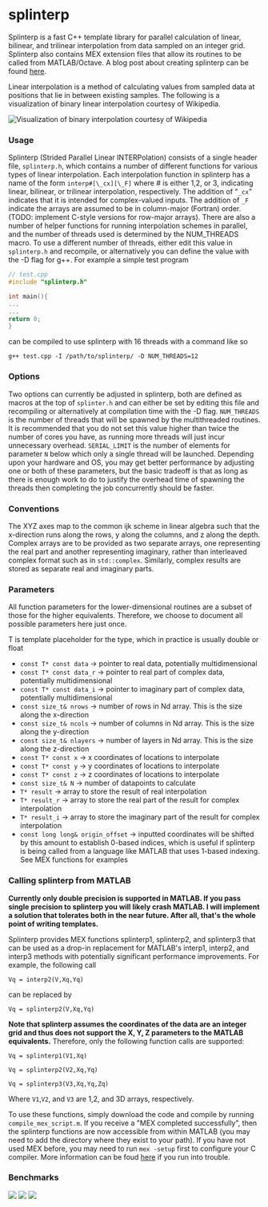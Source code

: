 
# splinterp
Splinterp is a fast C++ template library for parallel calculation of linear, bilinear, and trilinear interpolation from data sampled on an integer grid. Splinterp also contains MEX extension files that allow its routines to be called from MATLAB/Octave. A blog post about creating splinterp can be found [here](http://alanpryorjr.com/image/splinter/).


Linear interpolation is a method of calculating values from sampled data at positions that lie in between existing samples. The following is a visualization of binary linear interpolation courtesy of Wikipedia. 

![Visualization of binary interpolation courtesy of Wikipedia](https://upload.wikimedia.org/wikipedia/commons/e/ea/BilinearInterpolation.svg)  

### Usage
Splinterp (Strided Parallel Linear INTERPolation) consists of a single header file, `splinterp.h`, which contains a number of different functions for various types of linear interpolation. Each interpolation function in splinterp has a name of the form `interp#[\_cx][\_F]` where # is either 1,2, or 3, indicating linear, bilinear, or trilinear interpolation, respectively. The addition of "`_cx`" indicates that it is intended for complex-valued inputs. The addition of `_F` indicate the arrays are assumed to be in column-major (Fortran) order. (TODO: implement C-style versions for row-major arrays). There are also a number of helper functions for running interpolation schemes in parallel, and the number of threads used is determined by the NUM_THREADS macro. To use a different number of threads, either edit this value in `splinterp.h` and recompile, or alternatively you can define the value with the -D flag for g++. For example a simple test program
~~~ c++
// test.cpp
#include "splinterp.h"

int main(){
...
...
return 0;
}
~~~

can be compiled to use splinterp with 16 threads with a command like so  

`g++ test.cpp -I /path/to/splinterp/ -D NUM_THREADS=12`

### Options
Two options can currently be adjusted in splinterp, both are defined as macros at the top of `splinter.h` and can either be set by editing this file and recompiling or alternatively at compilation time with the -D flag. `NUM_THREADS` is the number of threads that will be spawned by the multithreaded routines. It is recommended that you do not set this value higher than twice the number of cores you have, as running more threads will just incur unnecessary overhead. `SERIAL_LIMIT` is the number of elements for parameter `N` below which only a single thread will be launched. Depending upon your hardware and OS, you may get better performance by adjusting one or both of these parameters, but the basic tradeoff is that as long as there is enough work to do to justify the overhead time of spawning the threads then completing the job concurrently should be faster.

### Conventions
The XYZ axes map to the common ijk scheme in linear algebra such that the x-direction runs along the rows, y along the columns, and z along the depth. Complex arrays are to be provided as two separate arrays, one representing the real part and another representing imaginary, rather than interleaved complex format such as in `std::complex`. Similarly, complex results are stored as separate real and imaginary parts.

### Parameters
All function parameters for the lower-dimensional routines are a subset of those for the higher equivalents. Therefore, we choose to document all possible parameters here just once.

T is template placeholder for the type, which in practice is usually double or float
  - `const T* const data` -> pointer to real data, potentially multidimensional
  - `const T* const data_r` -> pointer to real part of complex data, potentially multidimensional
  - `const T* const data_i` -> pointer to imaginary part of complex data, potentially multidimensional
  - `const size_t& nrows` -> number of rows in Nd array. This is the size along the x-direction
  - `const size_t& ncols` -> number of columns in Nd array. This is the size along the y-direction 
  - `const size_t& nlayers` -> number of layers in Nd array. This is the size along the z-direction 
  - `const T* const x` -> x coordinates of locations to interpolate
  - `const T* const y` -> y coordinates of locations to interpolate
  - `const T* const z` -> z coordinates of locations to interpolate
  - `const size_t& N` -> number of datapoints to calculate
  - `T* result` -> array to store the result of real interpolation
  - `T* result_r` -> array to store the real part of the result for complex interpolation 
  - `T* result_i` -> array to store the imaginary part of the result for complex interpolation 
  - `const long long& origin_offset` -> inputted coordinates will be shifted by this amount to establish 0-based indices, which is useful if splinterp is being called from a language like MATLAB that uses 1-based indexing. See MEX functions for examples
  
### Calling splinterp from MATLAB
**Currently only double precision is supported in MATLAB. If you pass single precision to splinterp you will likely crash MATLAB. I will implement a solution that tolerates both in the near future. After all, that's the whole point of writing templates.** 

Splinterp provides MEX functions splinterp1, splinterp2, and splinterp3 that can be used as a drop-in replacement for MATLAB's interp1, interp2, and interp3 methods with potentially significant performance improvements. For example, the following call

`Vq = interp2(V,Xq,Yq)`

can be replaced by

`Vq = splinterp2(V,Xq,Yq)`

**Note that splinterp assumes the coordinates of the data are an integer grid and thus does not support the X, Y, Z parameters to the MATLAB equivalents.** Therefore, only the following function calls are supported: 

`Vq = splinterp1(V1,Xq)`  

`Vq = splinterp2(V2,Xq,Yq)`  

`Vq = splinterp3(V3,Xq,Yq,Zq)`  

Where `V1`,`V2`, and `V3` are 1,2, and 3D arrays, respectively.  

To use these functions, simply download the code and compile by running `compile_mex_script.m`. If you receive a "MEX completed successfully", then the splinterp functions are now accessible from within MATLAB (you may need to add the directory where they exist to your path). If you have not used MEX before, you may need to run `mex -setup` first to configure your C compiler. More information can be foud [here](https://www.mathworks.com/help/matlab/ref/mex.html) if you run into trouble.

### Benchmarks
![](benchmark/linear_time.png)
![](benchmark/log_time.png)
![](benchmark/ratio.png)
